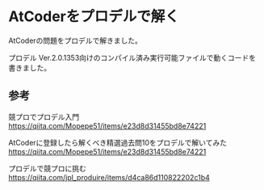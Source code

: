 # AtCoderをプロデルで解く
AtCoderの問題をプロデルで解きました。

プロデル Ver.2.0.1353向けのコンパイル済み実行可能ファイルで動くコードを書きました。

## 参考
競プロでプロデル入門
https://qiita.com/Mopepe51/items/e23d8d31455bd8e74221

AtCoderに登録したら解くべき精選過去問10をプロデルで解いてみた
https://qiita.com/Mopepe51/items/e23d8d31455bd8e74221

プロデルで競プロに挑む
https://qiita.com/jpl_produire/items/d4ca86d110822202c1b4
